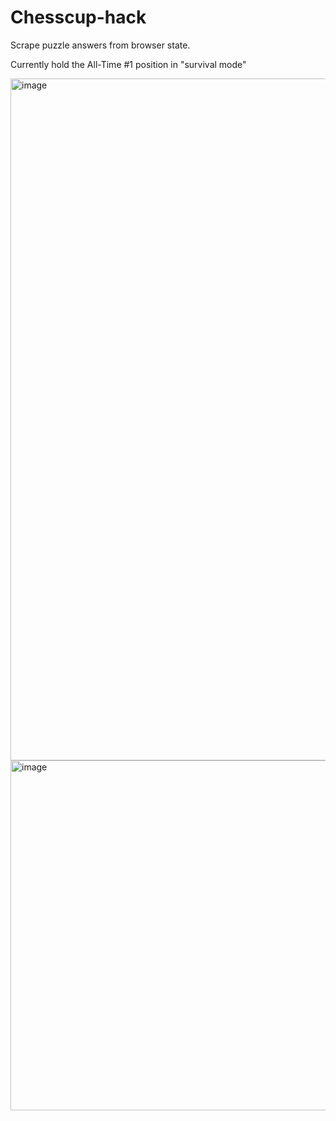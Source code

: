# Chesscup-hack
Scrape puzzle answers from browser state.

Currently hold the All-Time #1 position in "survival mode"

<img width="1091" alt="image" src="https://user-images.githubusercontent.com/43247027/215015958-a766d52b-ffee-477a-ba8a-39ea9584f99a.png">

<img width="560" alt="image" src="https://user-images.githubusercontent.com/43247027/215016002-59671059-fe7c-4ec6-b135-0621c94eb9a8.png">
